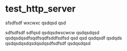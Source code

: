 # test_http_server

sfsdfsdf
wxcwxc
qsdqsd
qsd


sdfsdfsdf
sdfqsd
qsdqsdwxcwcw
qsdqsdqsd
qsdqsdqsdfsqdfsqdfsddfsdfsd
qsd
qsd
qsdqsdf
qsdqds
qsdqsdqsdqsdqsdqsdfsdfsdf
qsdqsdqsd
